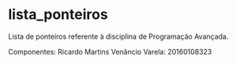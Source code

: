 # lista_ponteiros
Lista de ponteiros referente à disciplina de Programação Avançada.


Componentes: Ricardo Martins Venâncio Varela: 20160108323
